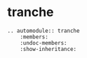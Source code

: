 # tranche

```{eval-rst}
.. automodule:: tranche
    :members:
    :undoc-members:
    :show-inheritance:
```
